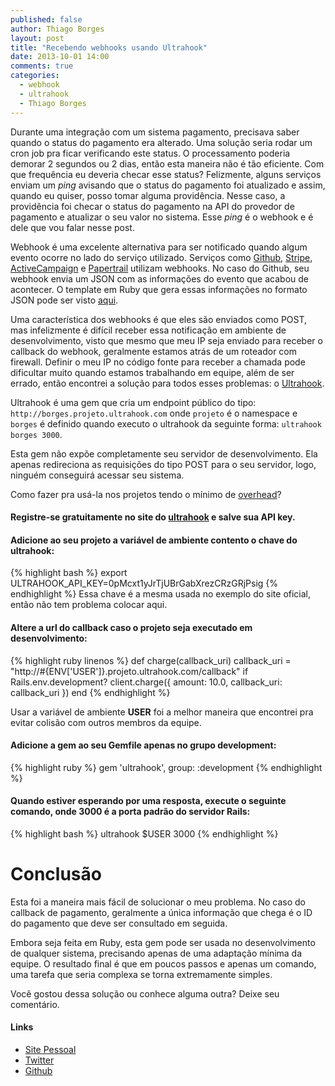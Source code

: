 ```yaml
---
published: false
author: Thiago Borges
layout: post
title: "Recebendo webhooks usando Ultrahook"
date: 2013-10-01 14:00
comments: true
categories:
  - webhook
  - ultrahook
  - Thiago Borges
---
```


Durante uma integração com um sistema pagamento, precisava saber quando o status do pagamento era alterado. Uma solução seria rodar um cron job pra ficar verificando este status. O processamento poderia demorar 2 segundos ou 2 dias, então esta maneira não é tão eficiente. Com que frequência eu deveria checar esse status? Felizmente, alguns serviços enviam um _ping_ avisando que o status do pagamento foi atualizado e assim, quando eu quiser, posso tomar alguma providência. Nesse caso, a providência foi checar o status do pagamento na API do provedor de pagamento e atualizar o seu valor no sistema. Esse _ping_ é o webhook e é dele que vou falar nesse post.

<!--more-->

Webhook é uma excelente alternativa para ser notificado quando algum evento ocorre no lado do serviço utilizado. Serviços como [Github][github], [Stripe][stripe], [ActiveCampaign][activecampaign] e [Papertrail][papertrail] utilizam webhooks. No caso do Github, seu webhook envia um JSON com as informações do evento que acabou de acontecer. O template em Ruby que gera essas informações no formato JSON pode ser visto [aqui][gh-template].

Uma característica dos webhooks é que eles são enviados como POST, mas infelizmente é difícil receber essa notificação em ambiente de desenvolvimento, visto que mesmo que meu IP seja enviado para receber o callback do webhook, geralmente estamos atrás de um roteador com firewall. Definir o meu IP no código fonte para receber a chamada pode dificultar muito quando estamos trabalhando em equipe, além de ser errado, então encontrei a solução para todos esses problemas: o [Ultrahook][ultrahook].

Ultrahook é uma gem que cria um endpoint público do tipo: `http://borges.projeto.ultrahook.com` onde `projeto` é o namespace e `borges` é definido quando executo o ultrahook da seguinte forma: `ultrahook borges 3000`.

Esta gem não expõe completamente seu servidor de desenvolvimento. Ela apenas redireciona as requisições do tipo POST para o seu servidor, logo, ninguém conseguirá acessar seu sistema.

Como fazer pra usá-la nos projetos tendo o mínimo de [overhead][]?

#### Registre-se gratuitamente no site do [ultrahook][] e salve sua API key.


#### Adicione ao seu projeto a variável de ambiente contento o chave do ultrahook:
  {% highlight bash %}
  export ULTRAHOOK_API_KEY=0pMcxt1yJrTjUBrGabXrezCRzGRjPsig
{% endhighlight %}
  Essa chave é a mesma usada no exemplo do site oficial, então não tem problema colocar aqui.

#### Altere a url do callback caso o projeto seja executado em desenvolvimento:
  {% highlight ruby linenos %}
def charge(callback_uri)
  callback_uri = "http://#{ENV['USER']}.projeto.ultrahook.com/callback" if Rails.env.development?
  client.charge({
    amount: 10.0,
    callback_uri: callback_uri
  })
end
{% endhighlight %}

Usar a variável de ambiente **USER** foi a melhor maneira que encontrei pra evitar colisão com outros membros da equipe.

#### Adicione a gem ao seu Gemfile apenas no grupo development:
  
  {% highlight ruby %}
  gem 'ultrahook', group: :development
{% endhighlight %}

#### Quando estiver esperando por uma resposta, execute o seguinte comando, onde 3000 é a porta padrão do servidor Rails:
  
  {% highlight bash %}
  ultrahook $USER 3000
{% endhighlight %}

# Conclusão

Esta foi a maneira mais fácil de solucionar o meu problema. No caso do callback de pagamento, geralmente a única informação que chega é o ID do pagamento que deve ser consultado em seguida.

Embora seja feita em Ruby, esta gem pode ser usada no desenvolvimento de qualquer sistema, precisando apenas de uma adaptação mínima da equipe. O resultado final é que em poucos passos e apenas um comando, uma tarefa que seria complexa se torna extremamente simples.

Você gostou dessa solução ou conhece alguma outra? Deixe seu comentário.

#### Links

- [Site Pessoal](http://www.thiagoborg.es)
- [Twitter](http://twitter.com/tgabrielborges)
- [Github](https://github.com/thiagogabriel)

[ultrahook]: http://www.ultrahook.com/
[github]: https://github.com
[stripe]: https://stripe.com
[activecampaign]: http://www.activecampaign.com
[papertrail]: https://papertrailapp.tenderapp.com
[overhead]: http://pt.wikipedia.org/wiki/Overhead_(computa%C3%A7%C3%A3o)
[dotenv-rails]: https://rubygems.org/gems/dotenv-rails
[gh-template]: https://gist.github.com/tekkub/2732968
